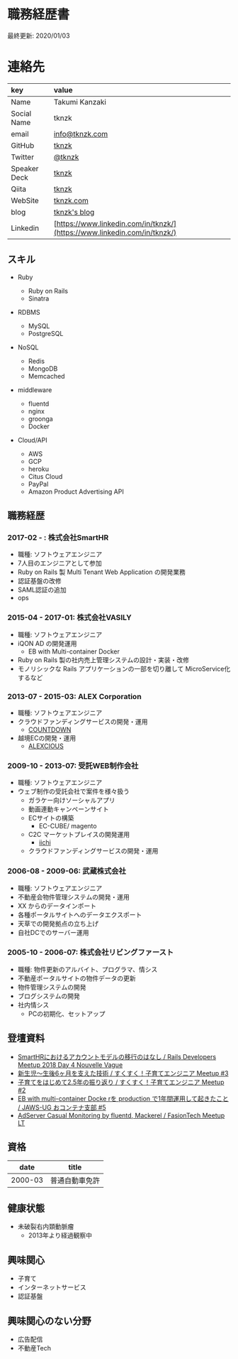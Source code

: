# 職務経歴書
最終更新: 2020/01/03

# 連絡先

| key              | value                                      |
|:-----------------|:-------------------------------------------|
| Name             | Takumi Kanzaki                             |
| Social Name      | tknzk                                      |
| email            | info@tknzk.com                             |
| GitHub           | [tknzk](https://github.com/tknzk)          |
| Twitter          | [@tknzk](https://twitter.com/tknzk)        |
| Speaker Deck     | [tknzk](https://speakerdeck.com/tknzk)     |
| Qiita            | [tknzk](https://qiita.com/tknzk)           |
| WebSite          | [tknzk.com](https://www.tknzk.com)         |
| blog             | [tknzk's blog](http://tknzk.hatenablog.jp) |
| Linkedin         | [https://www.linkedin.com/in/tknzk/](https://www.linkedin.com/in/tknzk/) |


## スキル

- Ruby
  - Ruby on Rails
  - Sinatra

- RDBMS
  - MySQL
  - PostgreSQL

- NoSQL
  - Redis
  - MongoDB
  - Memcached

- middleware
  - fluentd
  - nginx
  - groonga
  - Docker

- Cloud/API
  - AWS
  - GCP
  - heroku
  - Citus Cloud
  - PayPal
  - Amazon Product Advertising API

## 職務経歴

### 2017-02 - : 株式会社SmartHR

- 職種: ソフトウェアエンジニア
- 7人目のエンジニアとして参加
- Ruby on Rails 製 Multi Tenant Web Application の開発業務
- 認証基盤の改修
- SAML認証の追加
- ops


### 2015-04 - 2017-01: 株式会社VASILY

- 職種: ソフトウェアエンジニア
- iQON AD の開発運用
  - EB with Multi-container Docker
- Ruby on Rails 製の社内売上管理システムの設計・実装・改修
- モノリシックな Rails アプリケーションの一部を切り離して MicroService化するなど


### 2013-07 - 2015-03: ALEX Corporation

- 職種: ソフトウェアエンジニア
- クラウドファンディングサービスの開発・運用
  - [COUNTDOWN](https://www.countdown-x.com/)
- 越境ECの開発・運用
  - [ALEXCIOUS](https://www.alexcious.com/)

### 2009-10 - 2013-07: 受託WEB制作会社

- 職種: ソフトウェアエンジニア
- ウェブ制作の受託会社で案件を様々扱う
  - ガラケー向けソーシャルアプリ
  - 動画連動キャンペーンサイト
  - ECサイトの構築
    - EC-CUBE/ magento
  - C2C マーケットプレイスの開発運用
    - [iichi](https://www.iichi.com)
  - クラウドファンディングサービスの開発・運用


### 2006-08 - 2009-06: 武蔵株式会社

- 職種: ソフトウェアエンジニア
- 不動産会物件管理システムの開発・運用
- XX からのデータインポート
- 各種ポータルサイトへのデータエクスポート
- 天草での開発拠点の立ち上げ
- 自社DCでのサーバー運用

### 2005-10 - 2006-07: 株式会社リビングファースト

- 職種: 物件更新のアルバイト、プログラマ、情シス
- 不動産ポータルサイトの物件データの更新
- 物件管理システムの開発
- ブログシステムの開発
- 社内情シス
  - PCの初期化、セットアップ

## 登壇資料
- [SmartHRにおけるアカウントモデルの移行のはなし / Rails Developers Meetup 2018 Day 4 Nouvelle Vague](https://speakerdeck.com/tknzk/story-of-migration-of-account-model-in-smarthr-rails-developers-meetup-2018-day-4-nouvelle-vague)
- [新生児〜生後6ヶ月を支えた技術 / すくすく！子育てエンジニア Meetup #3](https://speakerdeck.com/tknzk/kosodate-engineer-meetup-3)
- [子育てをはじめて2.5年の振り返り / すくすく！子育てエンジニア Meetup #2](https://speakerdeck.com/tknzk/kosodate-engineer-meetup-2)
- [EB with multi-container Docke rを production で1年間運用して起きたこと / JAWS-UG おコンテナ支部 #5](https://speakerdeck.com/tknzk/eb-with-multi-container-docker)
- [AdServer Casual Monitoring by fluentd, Mackerel / FasionTech Meetup LT](https://speakerdeck.com/tknzk/adserver-casual-monitoring-by-fluentd-mackerel)


## 資格

|date|title|
|---|---|
|2000-03|普通自動車免許|

## 健康状態
- 未破裂右内頚動脈瘤
  - 2013年より経過観察中

## 興味関心
- 子育て
- インターネットサービス
- 認証基盤

## 興味関心のない分野
- 広告配信
- 不動産Tech
